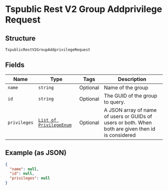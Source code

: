 
# Tspublic Rest V2 Group Addprivilege Request

## Structure

`TspublicRestV2GroupAddprivilegeRequest`

## Fields

| Name | Type | Tags | Description |
|  --- | --- | --- | --- |
| `name` | `string` | Optional | Name of the group |
| `id` | `string` | Optional | The GUID of the group to query. |
| `privileges` | [`List of PrivilegeEnum`](../../doc/models/privilege-enum.md) | Optional | A JSON array of name of users or GUIDs of users or both. When both are given then id is considered |

## Example (as JSON)

```json
{
  "name": null,
  "id": null,
  "privileges": null
}
```

